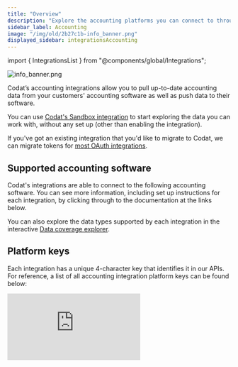 ```yaml
---
title: "Overview"
description: "Explore the accounting platforms you can connect to through our API."
sidebar_label: Accounting
image: "/img/old/2b27c1b-info_banner.png"
displayed_sidebar: integrationsAccounting
---
```


import { IntegrationsList } from "@components/global/Integrations";

![](/img/old/2b27c1b-info_banner.png "info_banner.png")

Codat’s accounting integrations allow you to pull up-to-date accounting data from your customers' accounting software as well as push data to their software.

You can use [Codat's Sandbox integration](/integrations/accounting/sandbox/accounting-sandbox) to start exploring the data you can work with, without any set up (other than enabling the integration).

If you've got an existing integration that you'd like to migrate to Codat, we can migrate tokens for [most OAuth integrations](/get-started/migration).

## Supported accounting software

Codat's integrations are able to connect to the following accounting software. You can see more information, including set up instructions for each integration, by clicking through to the documentation at the links below.

You can also explore the data types supported by each integration in the interactive <a className="external" href="https://knowledge.codat.io/supported-features/accounting" target="_blank">Data coverage explorer</a>.

<IntegrationsList sourceType="accounting"/>

## Platform keys

Each integration has a unique 4-character key that identifies it in our APIs. For reference, a list of all accounting integration platform keys can be found below:

<iframe
  src="https://knowledge.codat.io/embeds/integrations/platform-keys?integrationType=Accounting"
  frameborder="0"
  style={{ top: 0, left: 0, background: "white", borderRadius: "4px", overflow: "hidden", width: "100%", height: "1105px" }}
/>

## Integration registration and partnerships

Some integrations have more complex requirements in terms of registration and partnership agreements. Review each platform's own documentation for further details. 

| Platform                                | Registration complexity   | Marketplace partner program | Connection restrictions | Additional information                                                                                                                                                                                                                                                                       |
|-----------------------------------------|---------------------------|-----------------------------|-------------------------|----------------------------------------------------------------------------------------------------------------------------------------------------------------------------------------------------------------------------------------------------------------------------------------------|
| [Clear Books](https://www.clearbooks.co.uk/)                              | Registration not required | ❌                           | ❌                       |                                                                                                                                                                                                                                                                                              |
| [Microsoft Dynamics 365 Business Central](https://www.microsoft.com/en-gb/dynamics-365/products/business-central) | Medium                    | ❌                           | ❌                       | You must have a Microsoft Azure account to register.                                                                                                                                                                                                                                         |
| [Exact Online](https://www.exact.com/)                            | Medium                    | ✅                           | ❌                       | You must request permission to connect companies in production.                                                                                                                                                                                                                              |
| [FreeAgent](https://www.freeagent.com/)                               | Easy                      | ✅                           | ❌                       |                                                                                                                                                                                                                                                                                              |
| [FreshBooks](https://www.freshbooks.com/en-gb/)                              | Medium                    | ✅                           | ❌                       | Scopes are now required for all apps.                                                                                                                                                                                                                                                        |
| [Kashflow](https://www.kashflow.com/)                               | Registration not required | ❌                           | ❌                       |                                                                                                                                                                                                                                                                                              |
| [MYOB Business](https://www.myob.com/au)                           | Medium                    | ✅                           | ❌                       | New partners are approved manually within 72 hours after registration.                                                                                                                                                                                                                       |
| [Oracle NetSuite](https://www.netsuite.com/portal/home.shtml)                         | Registration not required | Yes*                        | ❌                       | * Rarely open to new joiners                                                                                                                                                                                                                                                                 |
| [Pandle](https://www.pandle.com/)                                  | Easy                      | ❌                           | ❌                       | Online app registrations are not supported and must be sent to support@pandle.com                                                                                                                                                                                                            |
| [QuickBooks Online](https://quickbooks.intuit.com/uk/online/)                       | Easy                      | ✅                           | ❌                       | You must complete a security questionnaire to access production data.                                                                                                                                                                                                                        |
| [QuickBooks Desktop](https://quickbooks.intuit.com/desktop/) <br/> `On-premise`   | Registration not required | ✅                           | ❌                       |                                                                                                                                                                                                                                                                                              |
| [Sage Business Cloud Accounting](https://www.sage.com/en-gb/sage-business-cloud/accounting/)          | Easy                      | ✅                           | ❌                       |                                                                                                                                                                                                                                                                                              |
| [Sage Intacct](https://www.sage.com/en-gb/sage-business-cloud/intacct/)                           | Registration not required | ✅                           | ✅                       | * You can request Codat's marketplace credentials to avoid registration by emailing solutions@codat.io                                                                                                                                                                                       |
| [Sage 50 UK & Ireland](https://www.sage.com/en-gb/products/sage-50-accounts/) <br/> `On-premise` | Registration not required | ✅                           | ❌                       |                                                                                                                                                                                                                                                                                              |
| [Sage 200 Cloud](https://www.sage.com/en-gb/products/sage-200/)                          | Hard                      | ❌                           | ❌                       | New partners are approved manually within several days after registration. Contact your solutions engineer in case of complications.                                                                                                                                                         |
| [Wave](https://www.waveapps.com/)                                    | Easy                      | ❌                           | ❌                       | Registrations completed before July 2022 need to request partner status via wave@codat.io to access profit & loss and balance sheet report. The reports are enabled by default for registrations completed after July 2022.                                                                  |
| [Xero](https://www.xero.com/)                                    | Easy                      | ✅                           | ✅                       | You must certify your integration and partner with Xero to connect more than 25 companies. This involves extra technical requirements and, in some cases, additional charges. Use cases such as financial brokering, insurance, FX hending, and lending (in some regions) are not permitted. |
| [ZohoBooks](https://www.zoho.com/uk/books/)                               | Easy                      | ✅                           | ❌                       |                                                                                                                                                                                                                                                                                              |

## Accounting platforms per region

Most popular accounting platforms per reigion are as follows: 

- __US:__ QuickBooks Online, QuickBooks Desktop, Sage Intacct, NetSuite, FreshBooks, Xero
- __UK:__ Xero, QuickBooks Online, Sage 50, Sage Accounting, FreeAgent, NetSuite
- __AUS:__ Xero, MYOB, QuickBooks Online, NetSuite

We can sometimes facilitate introductions to accounting platform providers, particularly in the case of Xero, Sage, and MYOB. Please ask your Solutions Engineer, Implementation Specialist or Account Manager for more details.
